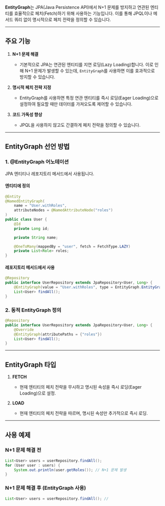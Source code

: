 
**EntityGraph**는 JPA(Java Persistence API)에서 N+1 문제를 방지하고 연관된 엔티티를 효율적으로 페치(Fetch)하기 위해 사용하는 기능입니다. 이를 통해 JPQL이나 메서드 쿼리 없이 명시적으로 페치 전략을 정의할 수 있습니다.

---

## 주요 기능

1. **N+1 문제 해결**
   - 기본적으로 JPA는 연관된 엔티티를 지연 로딩(Lazy Loading)합니다. 이로 인해 N+1 문제가 발생할 수 있는데, `EntityGraph`를 사용하면 이를 효과적으로 방지할 수 있습니다.

2. **명시적 페치 전략 지정**
   - EntityGraph를 사용하면 특정 연관 엔티티를 즉시 로딩(Eager Loading)으로 설정하여 필요할 때만 데이터를 가져오도록 제어할 수 있습니다.

3. **코드 가독성 향상**
   - JPQL을 사용하지 않고도 간결하게 페치 전략을 정의할 수 있습니다.

---

## EntityGraph 선언 방법

### 1. @EntityGraph 어노테이션
JPA 엔티티나 레포지토리 메서드에서 사용됩니다.

#### 엔티티에 정의
```java
@Entity
@NamedEntityGraph(
    name = "User.withRoles",
    attributeNodes = @NamedAttributeNode("roles")
)
public class User {
    @Id
    private Long id;

    private String name;

    @OneToMany(mappedBy = "user", fetch = FetchType.LAZY)
    private List<Role> roles;
}
```

#### 레포지토리 메서드에서 사용
```java
@Repository
public interface UserRepository extends JpaRepository<User, Long> {
    @EntityGraph(value = "User.withRoles", type = EntityGraph.EntityGraphType.LOAD)
    List<User> findAll();
}
```

### 2. 동적 EntityGraph 정의
```java
@Repository
public interface UserRepository extends JpaRepository<User, Long> {
    @Override
    @EntityGraph(attributePaths = {"roles"})
    List<User> findAll();
}
```

---

## EntityGraph 타입

1. **FETCH**
   - 현재 엔티티의 페치 전략을 무시하고 명시된 속성을 즉시 로딩(Eager Loading)으로 설정.

2. **LOAD**
   - 현재 엔티티의 페치 전략을 따르며, 명시된 속성만 추가적으로 즉시 로딩.

---

## 사용 예제

### N+1 문제 해결 전
```java
List<User> users = userRepository.findAll();
for (User user : users) {
    System.out.println(user.getRoles()); // N+1 문제 발생
}
```

### N+1 문제 해결 후 (EntityGraph 사용)
```java
List<User> users = userRepository.findAll(); //
